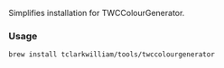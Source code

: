 Simplifies installation for TWCColourGenerator.

### Usage

```
brew install tclarkwilliam/tools/twccolourgenerator
```
